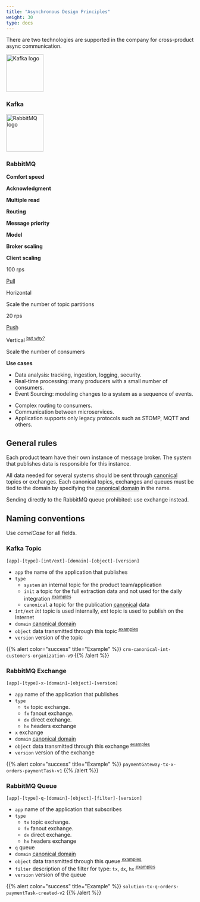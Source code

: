 ```yaml
---
title: "Asynchronous Design Principles"
weight: 30
type: docs
---
```


There are two technologies are supported in the company for cross-product async communication.

<div class="row mb-2 mt-4">
	<div class="offset-2 col-5 text-center">
    <img src="../kafka.png" alt="Kafka logo" style="height: 100px;"/>
    <h3 class="h3 mt-3">Kafka</h4>
  </div>
  <div class="col-5 text-center">
    <img src="../rabbitmq.png" alt="RabbitMQ logo" style="height: 100px;"/>
    <h3 class="h3 mt-3">RabbitMQ</h4>
  </div>
</div>

<div class="row mb-4 mt-2">
	<div class="col-2 text-right">
    <p><b class="text-nowrap">Comfort speed</b></p>
    <p><b class="text-nowrap">Acknowledgment</b></p>   
    <p><b class="text-nowrap">Multiple read</b></p>
    <p><b class="text-nowrap">Routing</b></p>
    <p><b class="text-nowrap">Message priority</b></p>
    <p><b class="text-nowrap">Model</b></p>
    <p><b class="text-nowrap">Broker scaling</b></p>
    <p><b class="text-nowrap">Client scaling</b></p>
  </div>
  <div class="col-5 text-center">
    <p>100 rps</p>
    <p><i class="fa fa-check"></i></p>
    <p><i class="fa fa-check"></i></p>
    <p><i class="fa fa-minus"></i></p>
    <p><i class="fa fa-minus"></i></p>
    <p><abbr data-toggle="tooltip" title="Consumers request batches of messages from a given offset.">Pull</abbr></p>
    <p>Horizontal</p>
    <p>Scale the number of topic partitions</p>
  </div>
  <div class="col-5 text-center">
    <p>20 rps</p>
    <p><i class="fa fa-check"></i></p>
    <p><i class="fa fa-minus"></i></p>
    <p><i class="fa fa-check"></i></p>
    <p><i class="fa fa-check"></i></p>
    <p><abbr data-toggle="tooltip" title="Messages are pushed from RabbitMQ to the consumer.">Push</abbr></p>
    <p>Vertical <sup><abbr data-toggle="tooltip" title="Yes, all our RabbitMQ clusters scalled horizontally. However, rabbit uses a lot of resources for coordination and further scaling will be more efficient through increasing resources on nodes.">but why?</abbr></sup></p>
    <p>Scale the number of consumers</p>
  </div>
</div>

<div class="row mb-4 mt-2">
	<div class="col-2 text-right">
    <p><b class="text-nowrap">Use cases</b></p>
  </div>
  <div class="col-5">
    <ul>
      <li>Data analysis: tracking, ingestion, logging, security.</li>
      <li>Real-time processing: many producers with a small number of consumers.</li>
      <li>Event Sourcing: modeling changes to a system as a sequence of events.</li>
    </ul>
  </div>
  <div class="col-5">
    <ul>
      <li>Complex routing to consumers.</li>
      <li>Communication between microservices.</li>
      <li>Application supports only legacy protocols such as STOMP, MQTT and others.</li>
    </ul>
  </div>
</div>

## General rules

Each product team have their own instance of message broker.
The system that publishes data is responsible for this instance.

All data needed for several systems should be sent through <abbr data-toggle="tooltip" title="Agnostic for business processes & consumption and minimalistic APIs created for multiple consumers.">canonical</abbr> topics or exchanges. Each canonical topics, exchanges and queues must be tied to the domain by specifying the <abbr data-toggle="tooltip" title="products, services, stocks, prices, offers, orders, customers, partners, company, locations, finance or technical">canonical domain</abbr> in the name.

Sending directly to the RabbitMQ queue prohibited: use exchange instead.

## Naming conventions

Use *camelCase* for all fields.

### Kafka Topic

```
[app]-[type]-[int/ext]-[domain]-[object]-[version]
```

* `app` the name of the application that publishes
* `type`
  * `system` an internal topic for the product team/application
  * `init` a topic for the full extraction data and not used for the daily integration <sup><abbr data-toggle="tooltip" title="Upload data to the new application or restore historical data for an application that crashed.">examples</abbr></sup>
  * `canonical` a topic for the publication <abbr data-toggle="tooltip" title="Agnostic for business processes & consumption and minimalistic APIs created for multiple consumers.">canonical</abbr> data
* `int/ext` *int* topic is used internally, *ext* topic is used to publish on the Internet
* `domain` <abbr data-toggle="tooltip" title="products, services, stocks, prices, offers, orders, customers, partners, company, locations, finance or technical">canonical domain</abbr>
* `object` data transmitted through this topic <sup><abbr data-toggle="tooltip" title="fulfillmentTask, shipment, paymentTask">examples</abbr></sup>
* `version` version of the topic

{{% alert color="success" title="Example" %}}
`crm-canonical-int-customers-organization-v9`
{{% /alert %}}

### RabbitMQ Exchange

```
[app]-[type]-x-[domain]-[object]-[version]
```

* `app` name of the application that publishes
* `type`
  * `tx` topic exchange.
  * `fx` fanout exchange.
  * `dx` direct exchange.
  * `hx` headers exchange
* `x` exchange 
* `domain` <abbr data-toggle="tooltip" title="products, services, stocks, prices, offers, orders, customers, partners, company, locations, finance or technical">canonical domain</abbr>
* `object` data transmitted through this exchange <sup><abbr data-toggle="tooltip" title="fulfillmentTask, shipment, paymentTask">examples</abbr></sup>
* `version` version of the exchange

{{% alert color="success" title="Example" %}}
`paymentGateway-tx-x-orders-paymentTask-v1`
{{% /alert %}}

### RabbitMQ Queue

```
[app]-[type]-q-[domain]-[object]-[filter]-[version]
```

* `app` name of the application that subscribes
* `type`
  * `tx` topic exchange.
  * `fx` fanout exchange.
  * `dx` direct exchange.
  * `hx` headers exchange
* `q` queue 
* `domain` <abbr data-toggle="tooltip" title="products, services, stocks, prices, offers, orders, customers, partners, company, locations, finance or technical">canonical domain</abbr>
* `object` data transmitted through this queue <sup><abbr data-toggle="tooltip" title="fulfillmentTask, shipment, paymentTask">examples</abbr></sup>
* `filter` description of the filter for type: `tx`, `dx`, `hx` <sup><abbr data-toggle="tooltip" title="created, updatedStatus, updatedStatusPaid">examples</abbr></sup>
* `version` version of the queue

{{% alert color="success" title="Example" %}}
`solution-tx-q-orders-paymentTask-created-v2`
{{% /alert %}}